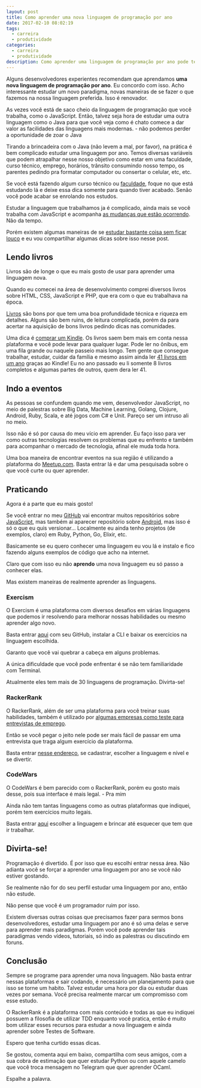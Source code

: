 ```yaml
---
layout: post
title: Como aprender uma nova linguagem de programação por ano
date: 2017-02-10 08:02:19
tags:
  - carreira
  - produtividade
categories:
  - carreira
  - produtividade
description: Como aprender uma linguagem de programação por ano pode te ajudar a aprender muitos paradigmas.
---
```


Alguns desenvolvedores experientes recomendam que aprendamos **uma nova linguagem de programação por ano**. Eu concordo com isso. Acho interessante estudar um novo paradigma, novas maneiras de se fazer o que fazemos na nossa linguagem preferida. Isso é renovador.

As vezes você está de saco cheio da linguagem de programação que você trabalha, como o JavaScript. Então, talvez seja hora de estudar uma outra linguagem como o Java para que você veja como é chato comece a dar valor as facilidades das linguagens mais modernas. - não podemos perder a oportunidade de zoar o Java <!-- more -->

Tirando a brincadeira com o Java (não levem a mal, por favor), na prática é bem complicado estudar uma linguagem por ano. Temos diversas variáveis que podem atrapalhar nesse nosso objetivo como estar em uma faculdade, curso técnico, emprego, horários, trânsito consumindo nosso tempo, os parentes pedindo pra formatar computador ou consertar o celular, etc, etc.

Se você está fazendo algum curso técnico ou [faculdade](/posts/Comecei-a-faculdade-de-informatica-e-agora/), foque no que está estudando lá e deixe essa dica somente para quando tiver acabado. Senão você pode acabar se enrolando nos estudos.

Estudar a linguagem que trabalhamos ja é complicado, ainda mais se você trabalha com JavaScript e acompanha [as mudanças que estão ocorrendo](https://medium.com/@woliveiras/sim-outro-post-sobre-ecmascript-2015-ou-es6-6d50a7f33bd4). Não da tempo.

Porém existem algumas maneiras de se [estudar bastante coisa sem ficar louco](/posts/como-alcancar-objetivos-rapidamente-nos-estudos/) e eu vou compartilhar algumas dicas sobre isso nesse post.

## Lendo livros

Livros são de longe o que eu mais gosto de usar para aprender uma linguagem nova.

Quando eu comecei na área de desenvolvimento comprei diversos livros sobre HTML, CSS, JavaScript e PHP, que era com o que eu trabalhava na época.

[Livros](/posts/Livros-sobre-JavaScript-do-iniciante-ao-avancado-e-ES6/) são bons por que tem uma boa profundidade técnica e riqueza em detalhes. Alguns são bem ruins, de leitura complicada, porém da para acertar na aquisição de bons livros pedindo dicas nas comunidades.

Uma dica é [comprar um Kindle](https://1motivo.com.br/kindle-poderoso/). Os livros saem bem mais em conta nessa plataforma e você pode levar para qualquer lugar. Pode ler no ônibus, em uma fila grande ou naquele passeio mais longo. Tem gente que consegue trabalhar, estudar, cuidar da família e mesmo assim ainda ler [41 livros em um ano](https://1motivo.com.br/dicas-ler-mais-livros/) graças ao Kindle! Eu no ano passado eu li somente 8 livros completos e algumas partes de outros, quem dera ler 41.

## Indo a eventos

As pessoas se confundem quando me vem, desenvolvedor JavaScript, no meio de palestras sobre Big Data, Machine Learning, Golang, Clojure, Android, Ruby, Scala,  e até jogos com C# e Unit. Pareço ser um intruso ali no meio.

Isso não é só por causa do meu vício em aprender. Eu faço isso para ver como outras tecnologias resolvem os problemas que eu enfrento e também para acompanhar o mercado de tecnologia, afinal ele muda toda hora.

Uma boa maneira de encontrar eventos na sua região é utilizando a plataforma do [Meetup.com](https://www.meetup.com/pt-BR/). Basta entrar lá e dar uma pesquisada sobre o que você curte ou quer aprender.

## Praticando

Agora é a parte que eu mais gosto! 

Se você entrar no meu [GitHub](https://github.com/woliveiras) vai encontrar muitos repositórios sobre [JavaScript](https://github.com/woliveiras?utf8=%E2%9C%93&tab=repositories&q=&type=&language=javascript), mas também ai aparecer repositório sobre [Android](https://github.com/woliveiras?utf8=%E2%9C%93&tab=repositories&q=&type=&language=java), mas isso é só o que eu quis versionar… Localmente eu ainda tenho projetos (de exemplos, claro) em Ruby, Python, Go, Elixir, etc.

Basicamente se eu quero conhecer uma linguagem eu vou lá e instalo e fico fazendo alguns exemplos de código que acho na internet.

Claro que com isso eu não **aprendo** uma nova linguagem eu só passo a conhecer elas.

Mas existem maneiras de realmente aprender as linguagens.

### Exercism

O Exercism é uma plataforma com diversos desafios em várias linguagens que podemos ir resolvendo para melhorar nossas habilidades ou mesmo aprender algo novo.

Basta entrar [aqui](http://exercism.io/) com seu GitHub, instalar a CLI e baixar os exercícios na linguagem escolhida.

Garanto que você vai quebrar a cabeça em alguns problemas.

A única dificuldade que você pode enfrentar é se não tem familiaridade com Terminal.

Atualmente eles tem mais de 30 linguagens de programação. Divirta-se!

### RackerRank

O RackerRank, além de ser uma plataforma para você treinar suas habilidades, também é utilizado por [algumas empresas como teste para entrevistas de emprego](/posts/Como-e-uma-entrevista-de-emprego-para-desenvolvimento-front-end-JavaScript/).

Então se você pegar o jeito nele pode ser mais fácil de passar em uma entrevista que traga algum exercício da plataforma.

Basta entrar [nesse endereço](https://www.hackerrank.com/), se cadastrar, escolher a linguagem e nível e se divertir.

### CodeWars

O CodeWars é bem parecido com o RackerRank, porém eu gosto mais desse, pois sua interface é mais legal. - Pra mim

Ainda não tem tantas linguagens como as outras plataformas que indiquei, porém tem exercícios muito legais.

Basta entrar [aqui](https://www.codewars.com/) escolher a linguagem e brincar até esquecer que tem que ir trabalhar.

## Divirta-se!

Programação é divertido. É por isso que eu escolhi entrar nessa área. Não adianta você se forçar a aprender uma linguagem por ano se você não estiver gostando.

Se realmente não for do seu perfil estudar uma linguagem por ano, então não estude.

Não pense que você é um programador ruim por isso.

Existem diversas outras coisas que precisamos fazer para sermos bons desenvolvedores, estudar uma linguagem por ano é só uma delas e serve para aprender mais paradigmas. Porém você pode aprender tais paradigmas vendo vídeos, tutoriais, só indo as palestras ou discutindo em foruns.

## Conclusão

Sempre se programe para aprender uma nova linguagem. Não basta entrar nessas plataformas e sair codando, é necessário um planejamento para que isso se torne um habito. Talvez estudar uma hora por dia ou estudar duas vezes por semana. Você precisa realmente marcar um compromisso com esse estudo.

O RackerRank é a plataforma com mais conteúdo e todas as que eu indiquei possuem a filosofia de utilizar TDD enquanto você pratica, então é muito bom utilizar esses recursos para estudar a nova linguagem e ainda aprender sobre Testes de Software.

Espero que tenha curtido essas dicas.

Se gostou, comenta aqui em baixo, compartilha com seus amigos, com a sua cobra de estimação que quer estudar Python ou com aquele camelo que você troca mensagem no Telegram que quer aprender OCaml.

Espalhe a palavra.
